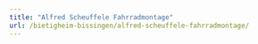 ```yaml
---
title: "Alfred Scheuffele Fahrradmontage"
url: /bietigheim-bissingen/alfred-scheuffele-fahrradmontage/
---
```

